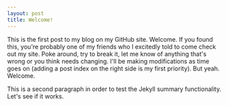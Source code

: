 ```yaml
---
layout: post
title: Welcome!
---
```

This is the first post to my blog on my GitHub site. Welcome. If you found this, you're probably one of my friends who I excitedly told to come check out my site. Poke around, try to break it, let me know of anything that's wrong or you think needs changing. I'll be making modifications as time goes on (adding a post index on the right side is my first priority). But yeah. Welcome.

This is a second paragraph in order to test the Jekyll summary functionality. Let's see if it works.
